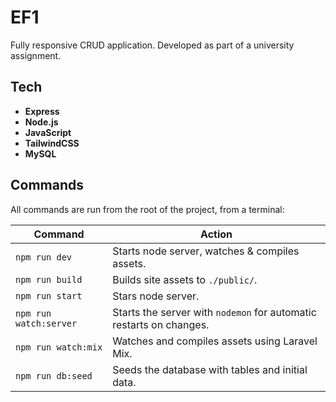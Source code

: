 # EF1

Fully responsive CRUD application. Developed as part of a university assignment.

## Tech

- **Express**
- **Node.js**
- **JavaScript**
- **TailwindCSS**
- **MySQL**

## Commands

All commands are run from the root of the project, from a terminal:

| **Command**             | **Action**                                                          |
|-------------------------|---------------------------------------------------------------------|
| `npm run dev`           | Starts node server, watches & compiles assets.                      |
| `npm run build`         | Builds site assets to `./public/`.                                  |
| `npm run start`         | Stars node server.                                                  |
| `npm run watch:server`  | Starts the server with `nodemon` for automatic restarts on changes. |
| `npm run watch:mix`     | Watches and compiles assets using Laravel Mix.                      |
| `npm run db:seed`       | Seeds the database with tables and initial data.                    |
